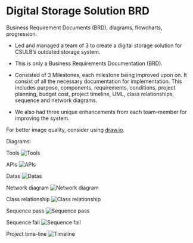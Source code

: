 # Digital Storage Solution BRD
Business Requirement Documents (BRD), diagrams, flowcharts, progression.

- Led and managed a team of 3 to create a digital storage solution for CSULB’s outdated storage system.

- This is only a Business Requirements Documentation (BRD).

- Consisted of 3 Milestones, each milestone being improved upon on. It consist of all the necessary documentation for implementation. This includes purpose, components, requirements, conditions, project planning, budget cost, project timeline, UML, class relationships, sequence and network diagrams.

- We also had three unique enhancements from each team-member for improving the system.


For better image quality, consider using [draw.io](https://www.draw.io/?state=%7B%22ids%22:%5B%220B03MEAWflGaTN0tYTkk5V3dBME0%22%5D,%22action%22:%22open%22,%22userId%22:%22115455178959995371454%22%7D#G0B03MEAWflGaTN0tYTkk5V3dBME0).

Diagrams:

Tools
![Tools](https://i.gyazo.com/5d0497750f2cae8c0703d13c2d2814c4.png)

APIs
![APIs](https://i.gyazo.com/b82357ca780f8429152ad944182f7d36.png)

Datas
![Datas](https://i.gyazo.com/54ffe21f216d7060b70cc1c3932b3e0d.png)

Network diagram
![Network diagram](https://i.gyazo.com/59acc8ac93059e4b0f60f40d11bc640f.png)

Class relationship
![Class relationship](https://i.gyazo.com/cbac8ba1dd511699f34d9cec22960819.png)

Sequence pass
![Sequence pass](https://i.gyazo.com/967ae030efd48bb3f2eb3c8f4715d8f6.png)

Sequence fail
![Sequence fail](https://i.gyazo.com/cf920c98aea81822291d70922eb52374.png)

Project time-line
![Timeline](https://i.gyazo.com/0d43eeb31e0213f98ce4e45d19ec3693.png)





